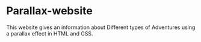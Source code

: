 # Parallax-website
This website gives an information about Different types of Adventures using a parallax effect in HTML and CSS.
